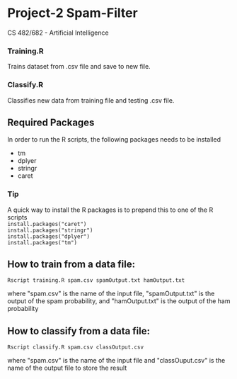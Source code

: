 # Project-2 Spam-Filter
CS 482/682 - Artificial Intelligence

### Training.R
Trains dataset from .csv file and save to new file.

### Classify.R
Classifies new data from training file and testing .csv file.


## Required Packages
In order to run the R scripts, the following packages needs to be installed
- tm 
- dplyer
- stringr
- caret

### Tip
A quick way to install the R packages is to prepend this to one of the R scripts  
`
install.packages("caret")
`\
`
install.packages("stringr")
`\
`
install.packages("dplyer")
`\
`
install.packages("tm")
`
## How to train from a data file:
`Rscript training.R spam.csv spamOutput.txt hamOutput.txt`

where "spam.csv" is the name of the input file, "spamOutput.txt" is the output of the spam probability, and "hamOutput.txt" is the output of the ham probability

## How to classify from a data file:
 `Rscript classify.R spam.csv classOutput.csv`
 
 where "spam.csv" is the name of the input file and "classOuput.csv" is the name of the output file to store the result
 
 


